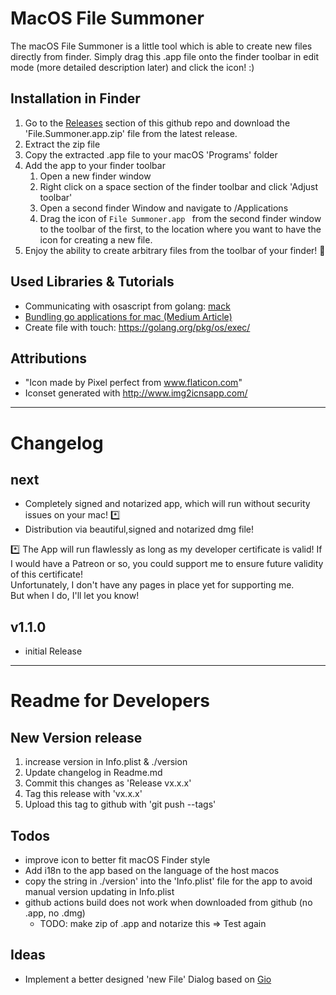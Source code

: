 # MacOS File Summoner

The macOS File Summoner is a little tool which is able to create new files directly from finder. 
Simply drag this .app file onto the finder toolbar in edit mode (more detailed description later) and click the icon! :) 

## Installation in Finder 

1. Go to the [Releases](https://github.com/bjesuiter/macos-file-summoner/releases) section of this github repo 
   and download the 'File.Summoner.app.zip' file from the latest release. 
2. Extract the zip file
3. Copy the extracted .app file to your macOS 'Programs' folder 
4. Add the app to your finder toolbar
    1. Open a new finder window 
    2. Right click on a space section of the finder toolbar and click 'Adjust toolbar'
    3. Open a second finder Window and navigate to /Applications
    4. Drag the icon of `File Summoner.app ` from the second finder window to the toolbar of the first, 
    to the location where you want to have the icon for creating a new file. 
5. Enjoy the ability to create arbitrary files from the toolbar of your finder! 🎉

## Used Libraries & Tutorials

- Communicating with osascript from golang: [mack](https://github.com/andybrewer/mack)
- [Bundling go applications for mac (Medium Article)](https://medium.com/@mattholt/packaging-a-go-application-for-macos-f7084b00f6b5)
- Create file with touch: https://golang.org/pkg/os/exec/

## Attributions
- "Icon made by Pixel perfect from www.flaticon.com"
- Iconset generated with http://www.img2icnsapp.com/

------------------------------------------------

# Changelog 

## next
- Completely signed and notarized app, which will run without security issues on your mac! *️⃣ 
- Distribution via beautiful,signed and notarized dmg file! 

*️⃣ 
The App will run flawlessly as long as my developer certificate is valid!
If I would have a Patreon or so, you could support me to ensure future validity of this certificate!  
Unfortunately, I don't have any pages in place yet for supporting me.  
But when I do, I'll let you know! 


## v1.1.0 
- initial Release 

------------------------------------------------

# Readme for Developers

## New Version release 
1. increase version in Info.plist & ./version
2. Update changelog in Readme.md 
3. Commit this changes as 'Release vx.x.x'
4. Tag this release with 'vx.x.x'
5. Upload this tag to github with 'git push --tags' 

## Todos
- improve icon to better fit macOS Finder style
- Add i18n to the app based on the language of the host macos 
- copy the string in ./version' into the 'Info.plist' file for the app to avoid manual version updating in Info.plist
- github actions build does not work when downloaded from github (no .app, no .dmg) 
    - TODO: make zip of .app and notarize this => Test again

## Ideas 
- Implement a better designed 'new File' Dialog based on [Gio](https://gioui.org/)
